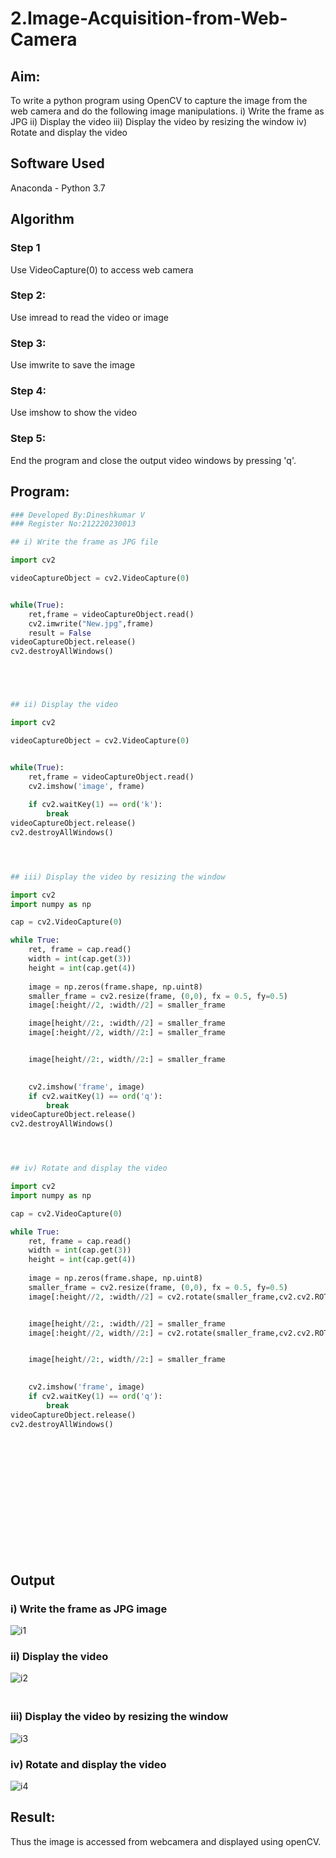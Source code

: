 # 2.Image-Acquisition-from-Web-Camera
## Aim:
To write a python program using OpenCV to capture the image from the web camera and do the following image manipulations.
i) Write the frame as JPG 
ii) Display the video 
iii) Display the video by resizing the window
iv) Rotate and display the video

## Software Used
Anaconda - Python 3.7
## Algorithm
### Step 1
Use VideoCapture(0) to access web camera

### Step 2:
Use imread to read the video or image

### Step 3:
Use imwrite to save the image

### Step 4:
Use imshow to show the video

### Step 5:
End the program and close the output video windows by pressing 'q'.
## Program:
``` Python
### Developed By:Dineshkumar V
### Register No:212220230013

## i) Write the frame as JPG file

import cv2

videoCaptureObject = cv2.VideoCapture(0)


while(True):
    ret,frame = videoCaptureObject.read()
    cv2.imwrite("New.jpg",frame)
    result = False
videoCaptureObject.release()
cv2.destroyAllWindows()





## ii) Display the video

import cv2

videoCaptureObject = cv2.VideoCapture(0)


while(True):
    ret,frame = videoCaptureObject.read()
    cv2.imshow('image', frame)
    
    if cv2.waitKey(1) == ord('k'):
        break
videoCaptureObject.release()
cv2.destroyAllWindows()




## iii) Display the video by resizing the window

import cv2
import numpy as np

cap = cv2.VideoCapture(0)

while True:
    ret, frame = cap.read()
    width = int(cap.get(3))
    height = int(cap.get(4))
    
    image = np.zeros(frame.shape, np.uint8)
    smaller_frame = cv2.resize(frame, (0,0), fx = 0.5, fy=0.5)
    image[:height//2, :width//2] = smaller_frame

    image[height//2:, :width//2] = smaller_frame
    image[:height//2, width//2:] = smaller_frame


    image[height//2:, width//2:] = smaller_frame
    

    cv2.imshow('frame', image)
    if cv2.waitKey(1) == ord('q'):
        break
videoCaptureObject.release()
cv2.destroyAllWindows()




## iv) Rotate and display the video

import cv2
import numpy as np

cap = cv2.VideoCapture(0)

while True:
    ret, frame = cap.read()
    width = int(cap.get(3))
    height = int(cap.get(4))
    
    image = np.zeros(frame.shape, np.uint8)
    smaller_frame = cv2.resize(frame, (0,0), fx = 0.5, fy=0.5)
    image[:height//2, :width//2] = cv2.rotate(smaller_frame,cv2.cv2.ROTATE_180)


    image[height//2:, :width//2] = smaller_frame
    image[:height//2, width//2:] = cv2.rotate(smaller_frame,cv2.cv2.ROTATE_180)


    image[height//2:, width//2:] = smaller_frame
    

    cv2.imshow('frame', image)
    if cv2.waitKey(1) == ord('q'):
        break
videoCaptureObject.release()
cv2.destroyAllWindows()


```
## <br/><br/><br/><br/><br/><br/><br/><br/>Output

### i) Write the frame as JPG image
![i1](https://user-images.githubusercontent.com/75235789/161984708-7a202ee3-eae0-4343-8486-b86101191c8d.jpg)


### ii) Display the video
![i2](https://user-images.githubusercontent.com/75235789/161984731-348569db-1c34-4cea-b3ce-a10e83b1c7c1.jpg)


### <br/>iii) Display the video by resizing the window
![i3](https://user-images.githubusercontent.com/75235789/161984752-6993e3d3-60f6-48ec-9bb6-d36ad9a89d18.jpg)


### iv) Rotate and display the video
![i4](https://user-images.githubusercontent.com/75235789/161984773-ac600c13-9cfc-403e-91b0-3557bc593aa2.jpg)


## Result:
Thus the image is accessed from webcamera and displayed using openCV.
